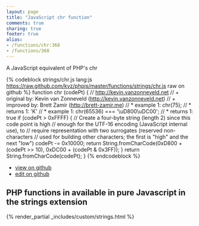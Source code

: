 ```yaml
---
layout: page
title: "JavaScript chr function"
comments: true
sharing: true
footer: true
alias:
- /functions/chr:368
- /functions/368
---
```

<!-- Generated by Rakefile:build -->
A JavaScript equivalent of PHP's chr

{% codeblock strings/chr.js lang:js https://raw.github.com/kvz/phpjs/master/functions/strings/chr.js raw on github %}
function chr (codePt) {
    // http://kevin.vanzonneveld.net
    // +   original by: Kevin van Zonneveld (http://kevin.vanzonneveld.net)
    // +   improved by: Brett Zamir (http://brett-zamir.me)
    // *     example 1: chr(75);
    // *     returns 1: 'K'
    // *     example 1: chr(65536) === '\uD800\uDC00';
    // *     returns 1: true
    if (codePt > 0xFFFF) { // Create a four-byte string (length 2) since this code point is high
        //   enough for the UTF-16 encoding (JavaScript internal use), to
        //   require representation with two surrogates (reserved non-characters
        //   used for building other characters; the first is "high" and the next "low")
        codePt -= 0x10000;
        return String.fromCharCode(0xD800 + (codePt >> 10), 0xDC00 + (codePt & 0x3FF));
    }
    return String.fromCharCode(codePt);
}
{% endcodeblock %}

 - [view on github](https://github.com/kvz/phpjs/blob/master/functions/strings/chr.js)
 - [edit on github](https://github.com/kvz/phpjs/edit/master/functions/strings/chr.js)

## PHP functions in available in pure Javascript in the strings extension
{% render_partial _includes/custom/strings.html %}
